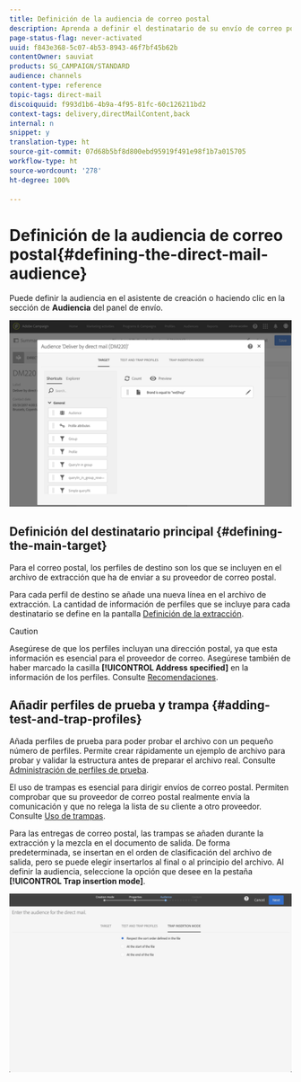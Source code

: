```yaml
---
title: Definición de la audiencia de correo postal
description: Aprenda a definir el destinatario de su envío de correo postal.
page-status-flag: never-activated
uuid: f843e368-5c07-4b53-8943-46f7bf45b62b
contentOwner: sauviat
products: SG_CAMPAIGN/STANDARD
audience: channels
content-type: reference
topic-tags: direct-mail
discoiquuid: f993d1b6-4b9a-4f95-81fc-60c126211bd2
context-tags: delivery,directMailContent,back
internal: n
snippet: y
translation-type: ht
source-git-commit: 07d68b5bf8d800ebd95919f491e98f1b7a015705
workflow-type: ht
source-wordcount: '278'
ht-degree: 100%

---
```



# Definición de la audiencia de correo postal{#defining-the-direct-mail-audience}

Puede definir la audiencia en el asistente de creación o haciendo clic en la sección de **Audiencia** del panel de envío.

![](assets/direct_mail_15.png)

## Definición del destinatario principal {#defining-the-main-target}

Para el correo postal, los perfiles de destino son los que se incluyen en el archivo de extracción que ha de enviar a su proveedor de correo postal.

Para cada perfil de destino se añade una nueva línea en el archivo de extracción. La cantidad de información de perfiles que se incluye para cada destinatario se define en la pantalla [Definición de la extracción](../../channels/using/defining-the-direct-mail-content.md#defining-the-extraction).

>[!CAUTION]
>
>Asegúrese de que los perfiles incluyan una dirección postal, ya que esta información es esencial para el proveedor de correo. Asegúrese también de haber marcado la casilla **[!UICONTROL Address specified]** en la información de los perfiles. Consulte [Recomendaciones](../../channels/using/about-direct-mail.md#recommendations).

## Añadir perfiles de prueba y trampa {#adding-test-and-trap-profiles}

Añada perfiles de prueba para poder probar el archivo con un pequeño número de perfiles. Permite crear rápidamente un ejemplo de archivo para probar y validar la estructura antes de preparar el archivo real. Consulte [Administración de perfiles de prueba](../../audiences/using/managing-test-profiles.md).

El uso de trampas es esencial para dirigir envíos de correo postal. Permiten comprobar que su proveedor de correo postal realmente envía la comunicación y que no relega la lista de su cliente a otro proveedor. Consulte [Uso de trampas](../../sending/using/using-traps.md).

Para las entregas de correo postal, las trampas se añaden durante la extracción y la mezcla en el documento de salida. De forma predeterminada, se insertan en el orden de clasificación del archivo de salida, pero se puede elegir insertarlos al final o al principio del archivo. Al definir la audiencia, seleccione la opción que desee en la pestaña **[!UICONTROL Trap insertion mode]**.

![](assets/direct_mail_trap_insertion_mode.png)
